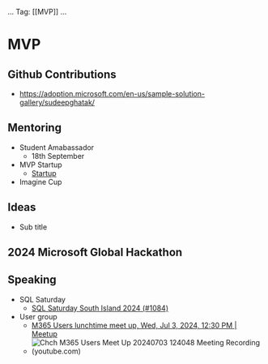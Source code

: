 ...
Tag: [[MVP]]
...
# MVP

## Github Contributions
- https://adoption.microsoft.com/en-us/sample-solution-gallery/sudeepghatak/

## Mentoring
- Student Amabassador
	- 18th September
- MVP Startup
	- [Startup](https://www.linkedin.com/posts/elizabethpappalardo_mvpbuzz-msbootcamp-data-activity-7224721569334407170-dhGZ?utm_source=share&utm_medium=member_desktop)
- Imagine Cup

## Ideas
- Sub title

## 2024 Microsoft Global Hackathon

## Speaking
- SQL Saturday
	- [SQL Saturday South Island 2024 (#1084)](https://sqlsaturday.com/2024-07-27-sqlsaturday1084/)
- User group
	- [M365 Users lunchtime meet up, Wed, Jul 3, 2024, 12:30 PM | Meetup](https://www.meetup.com/chco365/events/301612926/?eventOrigin=group_past_events)
	- ![Chch M365 Users Meet Up 20240703 124048 Meeting Recording (youtube.com)](https://www.youtube.com/watch?v=m-WUEvCZNM8)